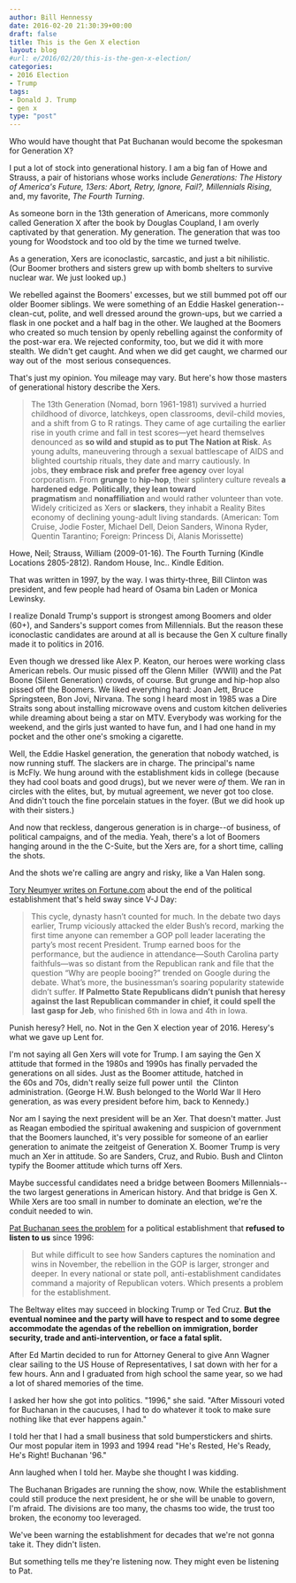 ```yaml
---
author: Bill Hennessy
date: 2016-02-20 21:30:39+00:00
draft: false
title: This is the Gen X election
layout: blog
#url: e/2016/02/20/this-is-the-gen-x-election/
categories:
- 2016 Election
- Trump
tags:
- Donald J. Trump
- gen x
type: "post"
---
```


Who would have thought that Pat Buchanan would become the spokesman for Generation X?

I put a lot of stock into generational history. I am a big fan of Howe and Strauss, a pair of historians whose works include _Generations: The History of America's Future, 13ers: Abort, Retry, Ignore, Fail?, Millennials Rising_, and, my favorite, _The Fourth Turning_.

As someone born in the 13th generation of Americans, more commonly called Generation X after the book by Douglas Coupland, I am overly captivated by that generation. My generation. The generation that was too young for Woodstock and too old by the time we turned twelve.

As a generation, Xers are iconoclastic, sarcastic, and just a bit nihilistic. (Our Boomer brothers and sisters grew up with bomb shelters to survive nuclear war. We just looked up.)

We rebelled against the Boomers' excesses, but we still bummed pot off our older Boomer siblings. We were something of an Eddie Haskel generation--clean-cut, polite, and well dressed around the grown-ups, but we carried a flask in one pocket and a half bag in the other. We laughed at the Boomers who created so much tension by openly rebelling against the conformity of the post-war era. We rejected conformity, too, but we did it with more stealth. We didn't get caught. And when we did get caught, we charmed our way out of the  most serious consequences.

That's just my opinion. You mileage may vary. But here's how those masters of generational history describe the Xers.



> The 13th Generation (Nomad, born 1961-1981) survived a hurried childhood of divorce, latchkeys, open classrooms, devil-child movies, and a shift from G to R ratings. They came of age curtailing the earlier rise in youth crime and fall in test scores—yet heard themselves denounced as **so wild and stupid as to put The Nation at Risk**. As young adults, maneuvering through a sexual battlescape of AIDS and blighted courtship rituals, they date and marry cautiously. In jobs, **they embrace risk and prefer free agency** over loyal corporatism. From **grunge** to **hip-hop**, their splintery culture reveals **a hardened edge**. **Politically, they lean toward pragmatism** and **nonaffiliation** and would rather volunteer than vote. Widely criticized as Xers or **slackers**, they inhabit a Reality Bites economy of declining young-adult living standards. (American: Tom Cruise, Jodie Foster, Michael Dell, Deion Sanders, Winona Ryder, Quentin Tarantino; Foreign: Princess Di, Alanis Morissette)

Howe, Neil; Strauss, William (2009-01-16). The Fourth Turning (Kindle Locations 2805-2812). Random House, Inc.. Kindle Edition.



That was written in 1997, by the way. I was thirty-three, Bill Clinton was president, and few people had heard of Osama bin Laden or Monica Lewinsky.

I realize Donald Trump's support is strongest among Boomers and older (60+), and Sanders's support comes from Millennials. But the reason these iconoclastic candidates are around at all is because the Gen X culture finally made it to politics in 2016.

Even though we dressed like Alex P. Keaton, our heroes were working class American rebels. Our music pissed off the Glenn Miller  (WWII) and the Pat Boone (Silent Generation) crowds, of course. But grunge and hip-hop also pissed off the Boomers. We liked everything hard: Joan Jett, Bruce Springsteen, Bon Jovi, Nirvana. The song I heard most in 1985 was a Dire Straits song about installing microwave ovens and custom kitchen deliveries while dreaming about being a star on MTV. Everybody was working for the weekend, and the girls just wanted to have fun, and I had one hand in my pocket and the other one's smoking a cigarette.

Well, the Eddie Haskel generation, the generation that nobody watched, is now running stuff. The slackers are in charge. The principal's name is McFly. We hung around with the establishment kids in college (because they had cool boats and good drugs), but we never were _of_ them. We ran in circles with the elites, but, by mutual agreement, we never got too close. And didn't touch the fine porcelain statues in the foyer. (But we did hook up with their sisters.)

And now that reckless, dangerous generation is in charge--of business, of political campaigns, and of the media. Yeah, there's a lot of Boomers hanging around in the the C-Suite, but the Xers are, for a short time, calling the shots.

And the shots we're calling are angry and risky, like a Van Halen song.

[Tory Neumyer writes on Fortune.com](https://fortune.com/2016/02/19/trump-sanders-cruz-political-establishment/) about the end of the political establishment that's held sway since V-J Day:



> This cycle, dynasty hasn’t counted for much. In the debate two days earlier, Trump viciously attacked the elder Bush’s record, marking the first time anyone can remember a GOP poll leader lacerating the party’s most recent President. Trump earned boos for the performance, but the audience in attendance—South Carolina party faithfuls—was so distant from the Republican rank and file that the question “Why are people booing?” trended on Google during the debate. What’s more, the businessman’s soaring popularity statewide didn’t suffer. **If Palmetto State Republicans didn’t punish that heresy against the last Republican commander in chief, it could spell the last gasp for Jeb**, who finished 6th in Iowa and 4th in Iowa.



Punish heresy? Hell, no. Not in the Gen X election year of 2016. Heresy's what we gave up Lent for.

I'm not saying all Gen Xers will vote for Trump. I am saying the Gen X attitude that formed in the 1980s and 1990s has finally pervaded the generations on all sides. Just as the Boomer attitude, hatched in the 60s and 70s, didn't really seize full power until  the  Clinton administration. (George H.W. Bush belonged to the World War II Hero generation, as was every president before him, back to Kennedy.)

Nor am I saying the next president will be an Xer. That doesn't matter. Just as Reagan embodied the spiritual awakening and suspicion of government that the Boomers launched, it's very possible for someone of an earlier generation to animate the zeitgeist of Generation X. Boomer Trump is very much an Xer in attitude. So are Sanders, Cruz, and Rubio. Bush and Clinton typify the Boomer attitude which turns off Xers.

Maybe successful candidates need a bridge between Boomers Millennials--the two largest generations in American history. And that bridge is Gen X. While Xers are too small in number to dominate an election, we're the conduit needed to win.

[Pat Buchanan sees the problem](https://buchanan.org/blog/is-a-new-era-upon-us-124686) for a political establishment that **refused to listen to us** since 1996:



> But while difficult to see how Sanders captures the nomination and wins in November, the rebellion in the GOP is larger, stronger and deeper. In every national or state poll, anti-establishment candidates command a majority of Republican voters. Which presents a problem for the establishment.

The Beltway elites may succeed in blocking Trump or Ted Cruz. **But the eventual nominee and the party will have to respect and to some degree accommodate the agendas of the rebellion on immigration, border security, trade and anti-intervention, or face a fatal split.**



After Ed Martin decided to run for Attorney General to give Ann Wagner clear sailing to the US House of Representatives, I sat down with her for a few hours. Ann and I graduated from high school the same year, so we had a lot of shared memories of the time.

I asked her how she got into politics. "1996," she said. "After Missouri voted for Buchanan in the caucuses, I had to do whatever it took to make sure nothing like that ever happens again."

I told her that I had a small business that sold bumperstickers and shirts. Our most popular item in 1993 and 1994 read "He's Rested, He's Ready, He's Right! Buchanan '96."

Ann laughed when I told her. Maybe she thought I was kidding.

The Buchanan Brigades are running the show, now. While the establishment could still produce the next president, he or she will be unable to govern, I'm afraid. The divisions are too many, the chasms too wide, the trust too broken, the economy too leveraged.

We've been warning the establishment for decades that we're not gonna take it. They didn't listen.

But something tells me they're listening now. They might even be listening to Pat.
